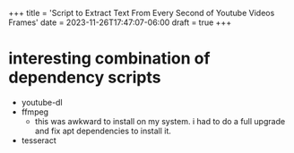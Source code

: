 +++
title = 'Script to Extract Text From Every Second of Youtube Videos Frames'
date = 2023-11-26T17:47:07-06:00
draft = true
+++

# interesting combination of dependency scripts
- youtube-dl
- ffmpeg
  - this was awkward to install on my system. i had to do a full upgrade and fix apt dependencies to install it.
- tesseract

